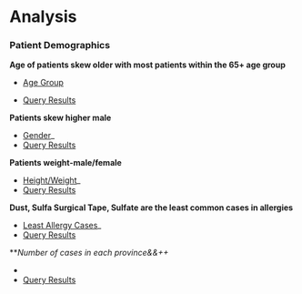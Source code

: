 # Analysis


### Patient Demographics

**Age of patients skew older with most patients within the 65+ age group** 

- [Age Group](Age_group.sql)

- [Query Results](SQL/Hospital/age_group.csv)

**Patients skew higher male**
  
- [Gender](SQL/Hospital/gender.sql)_
- [Query Results](SQL/Hospital/fem_male.csv)

**Patients weight-male/female**

- [Height/Weight](SQL/Hospital/weight_height.sql)_
- [Query Results](SQL/Hospital/height_weight.csv)

**Dust, Sulfa Surgical Tape, Sulfate are the least common cases in allergies**

- [Least Allergy Cases](SQL/Hospital/least_allergies.sql)_
- [Query Results](SQL/Hospital/least_allergies.csv)


***Number of cases in each province&&++*
- [ ](SQL/Hospital/cases_provinces.sql)
-  [Query Results](SQL/Hospital/num_provinces.csv)
